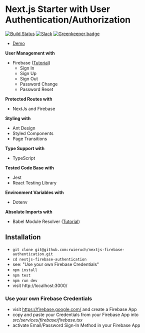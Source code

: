# Next.js Starter with User Authentication/Authorization

[![Build Status](https://travis-ci.org/rwieruch/nextjs-firebase-authentication.svg?branch=master)](https://travis-ci.org/rwieruch/nextjs-firebase-authentication) [![Slack](https://slack-the-road-to-learn-react.wieruch.com/badge.svg)](https://slack-the-road-to-learn-react.wieruch.com/) [![Greenkeeper badge](https://badges.greenkeeper.io/rwieruch/nextjs-firebase-authentication.svg)](https://greenkeeper.io/)

- [Demo](https://courses.robinwieruch.de/)

**User Management with**

- Firebase ([Tutorial](https://www.robinwieruch.de/complete-firebase-authentication-react-tutorial))
  - Sign In
  - Sign Up
  - Sign Out
  - Password Change
  - Password Reset

**Protected Routes with**

- NextJs and Firebase

**Styling with**

- Ant Design
- Styled Components
- Page Transitions

**Type Support with**

- TypeScript

**Tested Code Base with**

- Jest
- React Testing Library

**Environment Variables with**

- Dotenv

**Absolute Imports with**

- Babel Module Resolver ([Tutorial](https://www.robinwieruch.de/babel-module-resolver/))

## Installation

- `git clone git@github.com:rwieruch/nextjs-firebase-authentication.git`
- `cd nextjs-firebase-authentication`
- see: "Use your own Firebase Credentials"
- `npm install`
- `npm test`
- `npm run dev`
- visit http://localhost:3000/

### Use your own Firebase Credentials

- visit https://firebase.google.com/ and create a Firebase App
- copy and paste your Credentials from your Firebase App into _src/services/firebase/firebase.tsx_
- activate Email/Password Sign-In Method in your Firebase App
